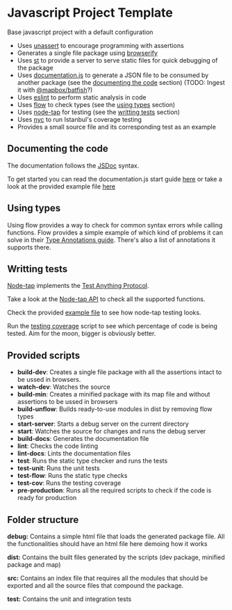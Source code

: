 # Javascript Project Template

Base javascript project with a default configuration

* Uses [unassert](https://github.com/unassert-js/unassert) to encourage programming with assertions
* Generates a single file package using [browserify](http://browserify.org/)
* Uses [st](https://github.com/isaacs/st) to provide a server to serve static files for quick debugging of the package
* Uses [documentation.js](https://github.com/documentationjs/documentation) to generate a JSON file to be consumed by another package (see the [documenting the code](#documentation) section) (TODO: Ingest it with [@mapbox/batfish](https://github.com/mapbox/batfish)?)
* Uses [eslint](https://eslint.org/) to perform static analysis in code
* Uses [flow](https://flow.org/) to check types (see the [using types](#types) section)
* Uses [node-tap](https://github.com/tapjs/node-tap) for testing (see the [writting tests](#testing) section)
* Uses [nyc](https://github.com/istanbuljs/nyc) to run Istanbul's coverage testing
* Provides a small source file and its corresponding test as an example

## <a name="documentation"></a>Documenting the code
The documentation follows the [JSDoc](http://usejsdoc.org/about-getting-started.html) syntax. 

To get started you can read the documentation.js start guide [here](https://github.com/documentationjs/documentation/blob/master/docs/GETTING_STARTED.md) or take a look at the provided example file [here](https://github.com/geostarters/js-project-template/blob/master/src/geo/latlon.js)

## <a name="types"></a>Using types
Using flow provides a way to check for common syntax errors while calling functions. Flow provides a simple example of which kind of problems it can solve in their [Type Annotations guide](https://flow.org/en/docs/types/). There's also a list of annotations it supports there.

## <a name="testing"></a>Writting tests
[Node-tap](https://github.com/tapjs/node-tap) implements the [Test Anything Protocol](https://testanything.org/).

Take a look at the [Node-tap API](http://www.node-tap.org/api/) to check all the supported functions. 

Check the provided [example file](https://github.com/geostarters/js-project-template/blob/master/test/unit/latlon.test.js) to see how node-tap testing looks.

Run the [testing coverage]() script to see which percentage of code is being tested. Aim for the moon, bigger is obviously better.

## Provided scripts

* __build-dev__: Creates a single file package with all the assertions intact to be ussed in browsers. 
* __watch-dev__: Watches the source
* __build-min__: Creates a minified package with its map file and without assertions to be ussed in browsers
* __build-unflow__: Builds ready-to-use modules in dist by removing flow types
* __start-server__: Starts a debug server on the current directory
* __start__: Watches the source for changes and runs the debug server
* __build-docs__: Generates the documentation file
* __lint__: Checks the code linting
* __lint-docs__: Lints the documentation files
* __test__: Runs the static type checker and runs the tests
* __test-unit__: Runs the unit tests
* __test-flow__: Runs the static type checks
* __test-cov__: Runs the testing coverage
* __pre-production__: Runs all the required scripts to check if the code is ready for production

## Folder structure
__debug:__ Contains a simple html file that loads the generated package file. All the functionalities should have an html file here demoing how it works

__dist:__ Contains the built files generated by the scripts (dev package, minified package and map)

__src:__ Contains an index file that requires all the modules that should be exported and all the source files that compound the package.

__test:__ Contains the unit and integration tests


